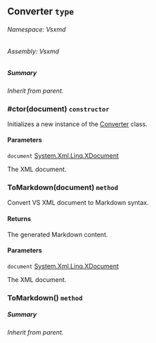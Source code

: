 <a name='T-Vsxmd-Converter'></a>
## Converter `type`

###### Namespace:  Vsxmd

###### Assembly:  Vsxmd

##### Summary

*Inherit from parent.*

<a name='M-Vsxmd-Converter-#ctor-System-Xml-Linq-XDocument-'></a>
### #ctor(document) `constructor`

Initializes a new instance of the [Converter](/Vsxmd.Converter.md/#T-Vsxmd-Converter) class.

#### Parameters

`document`  [System.Xml.Linq.XDocument](http://msdn.microsoft.com/query/dev14.query?appId=Dev14IDEF1&l=EN-US&k=k:System.Xml.Linq.XDocument)  

The XML document.

<a name='M-Vsxmd-Converter-ToMarkdown-System-Xml-Linq-XDocument-'></a>
### ToMarkdown(document) `method`

Convert VS XML document to Markdown syntax.

#### Returns





The generated Markdown content.

#### Parameters

`document`  [System.Xml.Linq.XDocument](http://msdn.microsoft.com/query/dev14.query?appId=Dev14IDEF1&l=EN-US&k=k:System.Xml.Linq.XDocument)  

The XML document.

<a name='M-Vsxmd-Converter-ToMarkdown'></a>
### ToMarkdown() `method`

##### Summary

*Inherit from parent.*
